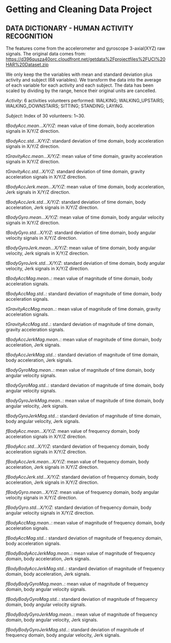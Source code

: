 **Getting and Cleaning Data Project**
=========================================================

DATA DICTIONARY - HUMAN ACTIVITY RECOGNITION
---------------------------------------------------------

The features come from the accelerometer and gyroscope 3-axial(XYZ) raw signals.
The original data comes from:
https://d396qusza40orc.cloudfront.net/getdata%2Fprojectfiles%2FUCI%20HAR%20Dataset.zip 

We only keep the the variables with mean and standard deviation plus activity and subject (68 variables).
We transform the data into the average of each variable for each activity and each subject.
The data has been scaled by dividing by the range, hence their original units are cancelled.

*Activity*:
 6 activities volunteers performed: WALKING; WALKING_UPSTAIRS; WALKING_DOWNSTAIRS; SITTING; STANDING; LAYING.

*Subject*:
 Index of 30 volunteers: 1~30.
                   
*tBodyAcc.mean...X/Y/Z*: 
 mean value of time domain, body acceleration signals in X/Y/Z direction.

*tBodyAcc.std...X/Y/Z*: 
 standard deviation of time domain, body acceleration signals in X/Y/Z direction.

*tGravityAcc.mean...X/Y/Z*: 
 mean value of time domain, gravity acceleration signals in X/Y/Z direction.

*tGravityAcc.std...X/Y/Z*: 
 standard deviation of time domain, gravity acceleration signals in X/Y/Z direction.

*tBodyAccJerk.mean...X/Y/Z*: 
 mean value of time domain, body acceleration, Jerk signals in X/Y/Z direction.

*tBodyAccJerk.std...X/Y/Z*: 
 standard deviation of time domain, body acceleration, Jerk signals in X/Y/Z direction.

*tBodyGyro.mean...X/Y/Z*: 
 mean value of time domain, body angular velocity signals in X/Y/Z direction.

*tBodyGyro.std...X/Y/Z*: 
 standard deviation of time domain, body angular velocity signals in X/Y/Z direction.

*tBodyGyroJerk.mean...X/Y/Z*:
 mean value of time domain, body angular velocity, Jerk signals in X/Y/Z direction.

*tBodyGyroJerk.std...X/Y/Z*:
 standard deviation of time domain, body angular velocity, Jerk signals in X/Y/Z direction.

*tBodyAccMag.mean..*:
 mean value of magnitude of time domain, body acceleration signals.

*tBodyAccMag.std..*:
 standard deviation of magnitude of time domain, body acceleration signals.

*tGravityAccMag.mean..*:
 mean value of magnitude of time domain, gravity acceleration signals.

*tGravityAccMag.std..*:
 standard deviation of magnitude of time domain, gravity acceleration signals.

*tBodyAccJerkMag.mean..*:
 mean value of magnitude of time domain, body acceleration, Jerk signals.

*tBodyAccJerkMag.std..*:
 standard deviation of magnitude of time domain, body acceleration, Jerk signals.

*tBodyGyroMag.mean..*:
 mean value of magnitude of time domain, body angular velocity signals.

*tBodyGyroMag.std..*:
 standard deviation of magnitude of time domain, body angular velocity signals.

*tBodyGyroJerkMag.mean..*:
 mean value of magnitude of time domain, body angular velocity, Jerk signals.

*tBodyGyroJerkMag.std..*:
 standard deviation of magnitude of time domain, body angular velocity, Jerk signals.

*fBodyAcc.mean...X/Y/Z*: 
 mean value of frequency domain, body acceleration signals in X/Y/Z direction.

*fBodyAcc.std...X/Y/Z*: 
 standard deviation of frequency domain, body acceleration signals in X/Y/Z direction.

*fBodyAccJerk.mean...X/Y/Z*: 
 mean value of frequency domain, body acceleration, Jerk signals in X/Y/Z direction.

*fBodyAccJerk.std...X/Y/Z*: 
 standard deviation of frequency domain, body acceleration, Jerk signals in X/Y/Z direction.

*fBodyGyro.mean...X/Y/Z*:
 mean value of frequency domain, body angular velocity signals in X/Y/Z direction.

*fBodyGyro.std...X/Y/Z*:
 standard deviation of frequency domain, body angular velocity signals in X/Y/Z direction.

*fBodyAccMag.mean..*:
 mean value of magnitude of frequency domain, body acceleration signals.

*fBodyAccMag.std..*:
 standard deviation of magnitude of frequency domain, body acceleration signals.

*fBodyBodyAccJerkMag.mean..*:
 mean value of magnitude of frequency domain, body acceleration, Jerk signals.

*fBodyBodyAccJerkMag.std..*:
 standard deviation of magnitude of frequency domain, body acceleration, Jerk signals.

*fBodyBodyGyroMag.mean..*:
 mean value of magnitude of frequency domain, body angular velocity signals.

*fBodyBodyGyroMag.std..*:
 standard deviation of magnitude of frequency domain, body angular velocity signals.

*fBodyBodyGyroJerkMag.mean..*:
 mean value of magnitude of frequency domain, body angular velocity, Jerk signals.

*fBodyBodyGyroJerkMag.std..*:
 standard deviation of magnitude of frequency domain, body angular velocity, Jerk signals.



